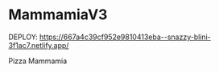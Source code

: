 # MammamiaV3

DEPLOY:
https://667a4c39cf952e9810413eba--snazzy-blini-3f1ac7.netlify.app/

Pizza Mammamia

